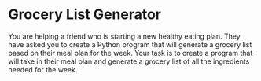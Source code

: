 # Grocery List Generator
You are helping a friend who is starting a new healthy eating plan. They have asked you to create a Python program that will generate a grocery list based on their meal plan for the week. Your task is to create a program that will take in their meal plan and generate a grocery list of all the ingredients needed for the week.